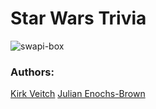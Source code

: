 # Star Wars Trivia

![swapi-box](https://user-images.githubusercontent.com/48660739/66855177-51407600-ef72-11e9-9495-67acf3012bae.png)

### Authors: 
[Kirk Veitch](https://github.com/KVeitch)
[Julian Enochs-Brown](https://github.com/julianenochs)
